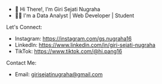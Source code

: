 - 👋 Hi There!, I’m Giri Sejati Nugraha
- 👨‍🦰 I'm a Data Analyst | Web Developer | Student

Let's Connect:
- Instagram: https://instagram.com/gs.nugraha16
- LinkedIn: https://www.linkedin.com/in/giri-sejati-nugraha
- TikTok: https://www.tiktok.com/@hi.pang16
  
Contact Me:
- Email: girisejatinugraha@gmail.com


<!---
girisejatinugraha/girisejatinugraha is a ✨ special ✨ repository because its `README.md` (this file) appears on your GitHub profile.
You can click the Preview link to take a look at your changes.
--->
